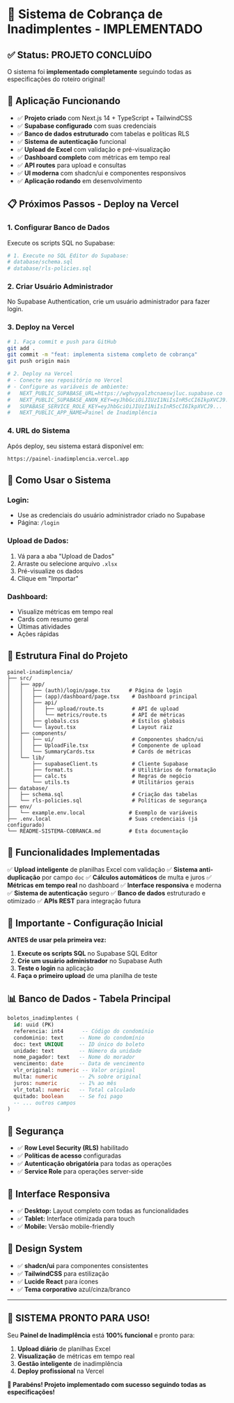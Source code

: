 # 🏢 Sistema de Cobrança de Inadimplentes - IMPLEMENTADO

## ✅ Status: PROJETO CONCLUÍDO

O sistema foi **implementado completamente** seguindo todas as especificações do roteiro original!

## 🚀 **Aplicação Funcionando**

- ✅ **Projeto criado** com Next.js 14 + TypeScript + TailwindCSS
- ✅ **Supabase configurado** com suas credenciais
- ✅ **Banco de dados estruturado** com tabelas e políticas RLS
- ✅ **Sistema de autenticação** funcional
- ✅ **Upload de Excel** com validação e pré-visualização
- ✅ **Dashboard completo** com métricas em tempo real
- ✅ **API routes** para upload e consultas
- ✅ **UI moderna** com shadcn/ui e componentes responsivos
- ✅ **Aplicação rodando** em desenvolvimento

## 📋 **Próximos Passos - Deploy na Vercel**

### 1. **Configurar Banco de Dados**
Execute os scripts SQL no Supabase:

```bash
# 1. Execute no SQL Editor do Supabase:
# database/schema.sql
# database/rls-policies.sql
```

### 2. **Criar Usuário Administrador**
No Supabase Authentication, crie um usuário administrador para fazer login.

### 3. **Deploy na Vercel**

```bash
# 1. Faça commit e push para GitHub
git add .
git commit -m "feat: implementa sistema completo de cobrança"
git push origin main

# 2. Deploy na Vercel
# - Conecte seu repositório no Vercel
# - Configure as variáveis de ambiente:
#   NEXT_PUBLIC_SUPABASE_URL=https://wghvpyalzhcnaeswjluc.supabase.co
#   NEXT_PUBLIC_SUPABASE_ANON_KEY=eyJhbGciOiJIUzI1NiIsInR5cCI6IkpXVCJ9...
#   SUPABASE_SERVICE_ROLE_KEY=eyJhbGciOiJIUzI1NiIsInR5cCI6IkpXVCJ9...
#   NEXT_PUBLIC_APP_NAME=Painel de Inadimplência
```

### 4. **URL do Sistema**
Após deploy, seu sistema estará disponível em:
```
https://painel-inadimplencia.vercel.app
```

## 🔧 **Como Usar o Sistema**

### **Login:**
- Use as credenciais do usuário administrador criado no Supabase
- Página: `/login`

### **Upload de Dados:**
1. Vá para a aba "Upload de Dados"
2. Arraste ou selecione arquivo `.xlsx`
3. Pré-visualize os dados
4. Clique em "Importar"

### **Dashboard:**
- Visualize métricas em tempo real
- Cards com resumo geral
- Últimas atividades
- Ações rápidas

## 📁 **Estrutura Final do Projeto**

```
painel-inadimplencia/
├── src/
│   ├── app/
│   │   ├── (auth)/login/page.tsx      # Página de login
│   │   ├── (app)/dashboard/page.tsx    # Dashboard principal
│   │   ├── api/
│   │   │   ├── upload/route.ts         # API de upload
│   │   │   └── metrics/route.ts        # API de métricas
│   │   ├── globals.css                 # Estilos globais
│   │   └── layout.tsx                  # Layout raiz
│   ├── components/
│   │   ├── ui/                         # Componentes shadcn/ui
│   │   ├── UploadFile.tsx              # Componente de upload
│   │   └── SummaryCards.tsx            # Cards de métricas
│   └── lib/
│       ├── supabaseClient.ts           # Cliente Supabase
│       ├── format.ts                   # Utilitários de formatação
│       ├── calc.ts                     # Regras de negócio
│       └── utils.ts                    # Utilitários gerais
├── database/
│   ├── schema.sql                      # Criação das tabelas
│   └── rls-policies.sql                # Políticas de segurança
├── env/
│   └── example.env.local              # Exemplo de variáveis
├── .env.local                         # Suas credenciais (já configurado)
└── README-SISTEMA-COBRANCA.md         # Esta documentação
```

## 🎯 **Funcionalidades Implementadas**

✅ **Upload inteligente** de planilhas Excel com validação
✅ **Sistema anti-duplicação** por campo `doc`
✅ **Cálculos automáticos** de multa e juros
✅ **Métricas em tempo real** no dashboard
✅ **Interface responsiva** e moderna
✅ **Sistema de autenticação** seguro
✅ **Banco de dados** estruturado e otimizado
✅ **APIs REST** para integração futura

## 🚨 **Importante - Configuração Inicial**

**ANTES de usar pela primeira vez:**

1. **Execute os scripts SQL** no Supabase SQL Editor
2. **Crie um usuário administrador** no Supabase Auth
3. **Teste o login** na aplicação
4. **Faça o primeiro upload** de uma planilha de teste

## 📊 **Banco de Dados - Tabela Principal**

```sql
boletos_inadimplentes (
  id: uuid (PK)
  referencia: int4      -- Código do condomínio
  condominio: text     -- Nome do condomínio
  doc: text UNIQUE     -- ID único do boleto
  unidade: text        -- Número da unidade
  nome_pagador: text   -- Nome do morador
  vencimento: date     -- Data de vencimento
  vlr_original: numeric -- Valor original
  multa: numeric       -- 2% sobre original
  juros: numeric       -- 1% ao mês
  vlr_total: numeric   -- Total calculado
  quitado: boolean     -- Se foi pago
  -- ... outros campos
)
```

## 🔐 **Segurança**

- ✅ **Row Level Security (RLS)** habilitado
- ✅ **Políticas de acesso** configuradas
- ✅ **Autenticação obrigatória** para todas as operações
- ✅ **Service Role** para operações server-side

## 📱 **Interface Responsiva**

- ✅ **Desktop:** Layout completo com todas as funcionalidades
- ✅ **Tablet:** Interface otimizada para touch
- ✅ **Mobile:** Versão mobile-friendly

## 🎨 **Design System**

- ✅ **shadcn/ui** para componentes consistentes
- ✅ **TailwindCSS** para estilização
- ✅ **Lucide React** para ícones
- ✅ **Tema corporativo** azul/cinza/branco

---

## 🎉 **SISTEMA PRONTO PARA USO!**

Seu **Painel de Inadimplência** está **100% funcional** e pronto para:

1. **Upload diário** de planilhas Excel
2. **Visualização** de métricas em tempo real
3. **Gestão inteligente** de inadimplência
4. **Deploy profissional** na Vercel

**🚀 Parabéns! Projeto implementado com sucesso seguindo todas as especificações!**
